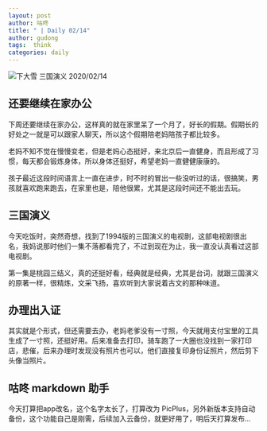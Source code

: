 ```yaml
---
layout: post
author: 咕咚
title: " | Daily 02/14"
author: gudong
tags:  think
categories: daily
---
```


![下大雪 三国演义 2020/02/14](https://cdn.jsdelivr.net/gh/maoruibin/assets/pic/2020/JPEG_20200214_232133_3271859583710263105.jpg)

##  还要继续在家办公
下周还要继续在家办公，这样真的就在家里呆了一个月了，好长的假期。假期长的好处之一就是可以跟家人聊天，所以这个假期陪老妈陪孩子都比较多。

老妈不知不觉在慢慢变老，但是老妈心态挺好，来北京后一直健身，而且形成了习惯，每天都会锻炼身体，所以身体还挺好，希望老妈一直健健康康的。

孩子最近这段时间语言上一直在进步，时不时的冒出一些没听过的话，很搞笑，男孩就喜欢跑来跑去，在家里也是，陪他很累，尤其是这段时间还不能出去玩。

##  三国演义
今天吃饭时，突然奇想，找到了1994版的三国演义的电视剧，这部电视剧很出名，我妈说那时他们一集不落都看完了，不过到现在为止，我一直没认真看过这部电视剧。

第一集是桃园三结义，真的还挺好看，经典就是经典，尤其是台词，就跟三国演义的原著一样，很精炼，文采飞扬，喜欢听到大家说着古文的那种味道。

##  办理出入证
其实就是个形式，但还需要去办，老妈老爹没有一寸照，今天就用支付宝里的工具生成了一寸照，还挺好用。后来准备去打印，骑车跑了一大圈也没找到一家打印店，悲催，后来办理时发现没有照片也可以，他们直接复印身份证照片，然后剪下头像当照片。

##  咕咚 markdown 助手
今天打算把app改名，这个名字太长了，打算改为 PicPlus，另外新版本支持自动备份，这个功能自己是刚需，后续加入云备份，就更好用了，明后天打算发布…


